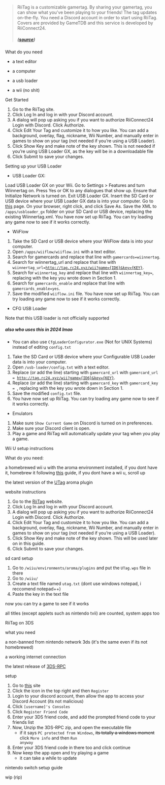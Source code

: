> RiiTag is a customizable gamertag. By sharing your gamertag, you can show what you've been playing to your friends! The tag updates on-the-fly. You need a Discord account in order to start using RiiTag. Covers are provided by GameTDB and this service is developed by RiiConnect24.
> ##### ([source](https://tag.rc24.xyz))

What do you need

- a text editor

- a computer

- a usb loader

- a wii (no shit)

Get Started

1. Go to the RiiTag site.
2. Click Log In and log in with your Discord account.
3. A dialog will pop up asking you if you want to authorize RiiConnect24 Login with Discord. Click Authorize.
4. Click Edit Your Tag and customize it to how you like. You can add a background, overlay, flag, nickname, Wii Number, and manually enter in games to show on your tag (not needed if you’re using a USB Loader).
5. Click Show Key and make note of the key shown. This is not needed if you’re using USB Loader GX, as the key will be in a downloadable file
6. Click Submit to save your changes.

Setting up your USB Loader

- USB Loader GX:

Load USB Loader GX on your Wii.
Go to Settings > Features and turn Wiinnertag on. Press Yes or OK to any dialogues that show up.
Ensure that Initialize Network is turned on.
Exit USB Loader GX.
Insert the SD Card or USB device where your USB Loader GX data is into your computer.
Go to [this](https://tag.rc24.xyz/Wiinnertag.xml) page.
On your browser, right click, and click Save As.
Save the XML to <code>/apps/usbloader_gx</code> folder on your SD Card or USB device, replacing the existing Wiinnertag.xml.
You have now set up RiiTag. You can try loading any game now to see if it works correctly.

- WiiFlow

1. Take the SD Card or USB device where your WiiFlow data is into your computer.
2. Open <code>/apps/wiiflow/wiiflow.ini</code> with a text editor.
3. Search for gamercards and replace that line with <code>gamercards=wiinnertag</code>.
4. Search for wiinnertag_url and replace that line with <code>wiinnertag_url=http://tag.rc24.xyz/wii?game={ID6}&key={KEY}</code>.
5. Search for <code>wiinnertag_key</code> and replace that line with <code>wiinnertag_key=<key></code>, replacing <code><key></code> with the key you wrote down in Section 1.
6. Search for <code>gamercards_enable</code> and replace that line with <code>gamercards_enable=yes</code>.
7. Save the modified <code>wiiflow.ini</code> file.
You have now set up RiiTag. You can try loading any game now to see if it works correctly.

- CFG USB Loader

Note that this USB loader is not officially supported
##### also who uses this in 2024 lmao

- You can also use <code>CfgLoaderConfigurator.exe</code> (Not for UNIX Systems) instead of editing <code>config.txt</code>

1. Take the SD Card or USB device where your Configurable USB Loader data is into your computer.
2. Open <code>/usb-loader/config.txt</code> with a text editor.
3. Replace (or add the line) starting with <code>gamercard_url</code> with <code>gamercard_url = http://tag.rc24.xyz/wii?game={ID6}&key={KEY}</code>.
4. Replace (or add the line) starting with <code>gamercard_key</code> with <code>gamercard_key = <key></code>, replacing <key> with the key you wrote down in Section 1.
5. Save the modified <code>config.txt</code> file.
6. You have now set up RiiTag. You can try loading any game now to see if it works correctly.


- Emulators

1. Make sure <code>Show Current Game</code> on Discord is turned on in preferences.
2. Make sure your Discord client is open.
3. Play a game and RiiTag will automatically update your tag when you play a game.

Wii U setup instructions

What do you need:

a homebrewed wii u with the aroma environment installed, if you dont have it, homebrew it following [this](https://wiiu.hacks.guide/#/aroma/getting-started) guide, if you dont have a wii u, scroll up

the latest version of the [UTag](https://github.com/RiiConnect24/UTag) aroma plugin

website instructions

1. Go to the [RiiTag](https://tag.rc24.xyz) website.
2. Click Log In and log in with your Discord account.
3. A dialog will pop up asking you if you want to authorize RiiConnect24 Login with Discord. Click Authorize.
4. Click Edit Your Tag and customize it to how you like. You can add a background, overlay, flag, nickname, Wii Number, and manually enter in games to show on your tag (not needed if you’re using a USB Loader).
5. Click Show Key and make note of the key shown. This will be used later on in this guide.
6. Click Submit to save your changes.

sd card setup

1. Go to <code>/wiiu/environments/aroma/plugins</code> and put the <code>UTag.wps</code> file in there
2. Go to <code>/wiiu/</code>
3. Create a text file named <code>utag.txt</code> (dont use windows notepad, i reccomend notepad++)
4. Paste the key in the text file

now you can try a game to see if it works

all titles (except applets such as nintendo tvii) are counted, system apps too

RiiTag on 3DS

what you need

a non-banned from nintendo network 3ds (it's the same even if its not homebrewed)

a working internet connection

the latest release of [3DS-RPC](https://github.com/MCMi460/3DS-RPC)

setup

1. Go to [this](https://3dsrpc.com) site
2. Click the icon in the top right and then <code>Register</code>
3. Login to your discord account, then allow the app to access your Discord Account (its not malicious)
4. Click <code>[username]'s Consoles</code>
5. Click <code>Register Friend Code</code>
6. Enter your 3DS friend code, and add the prompted friend code to your friends list
7. Now, Unzip the 3DS-RPC zip, and open the executable file
   - if it says <code>PC protected from Windows</code>, ~~its totally a windows moment~~ click <code>More info</code> and then <code>Run anyway</code>
8. Enter your 3DS friend code in there too and click continue
9. Now keep the app open and try playing a game
    - it can take a while to update

nintendo switch setup guide

wip (rip)

